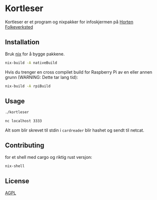 # Kortleser

Kortleser er et program og nixpakker for infoskjermen på [Horten Folkeverksted](https://folkeverkstedet.com)

## Installation

Bruk [nix](https://nixos.org/) for å bygge pakkene.


```bash
nix-build -A nativeBuild
```

Hvis du trenger en cross compilet build for Raspberry Pi av en eller annen grunn (WARNING: Dette tar lang tid):


```bash
nix-build -A rpiBuild
```

## Usage


```bash
./kortleser
```
```bash
nc localhost 3333
```

Alt som blir skrevet til stdin i `cardreader` blir hashet og sendt til netcat.

## Contributing
for et shell med cargo og riktig rust versjon:
```bash
nix-shell
```

## License
[AGPL](https://choosealicense.com/licenses/agpl-3.0/)
